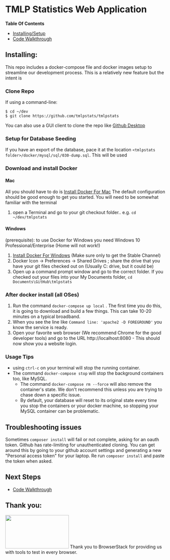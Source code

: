 # TMLP Statistics Web Application

**Table Of Contents**

* [Installing/Setup](#installing)
* [Code Walkthrough](https://github.com/pdarg/tmlpstats/wiki/Walkthrough)

## Installing:
This repo includes a docker-compose file and docker images setup to streamline our development process. This is a relatively new feature but the intent is 

### Clone Repo
If using a command-line:
```
$ cd ~/dev
$ git clone https://github.com/tmlpstats/tmlpstats
```
You can also use a GUI client to clone the repo like [Github Desktop](https://desktop.github.com/)

### Setup for Database Seeding
If you have an export of the database, pace it at the location 
`<tmlpstats folder>/docker/mysql/sql/030-dump.sql`.
This will be used


### Download and install Docker

#### Mac
All you should have to do is [Install Docker For Mac](https://docs.docker.com/docker-for-mac/install/)
The default configuration should be good enough to get you started. You will need to be somewhat familiar with the terminal

1. open a Terminal and go to your git checkout folder.. e.g. `cd ~/dev/tmlpstats`

#### Windows
(prerequisite): to use Docker for Windows you need Windows 10 Professional/Enterprise (Home will not work!)

1. [Install Docker For Windows](https://docs.docker.com/docker-for-windows/install/) (Make sure only to get the Stable Channel)
2. Docker Icon -> Preferences -> Shared Drives ; share the drive that you have your git files checked out on (Usually C: drive, but it could be)
3. Open up a command prompt window and go to the correct folder. If you checked out your files into your My Documents folder, `cd Documents\GitHub\tmlpstats`

### After docker install (all OSes)

1. Run the command `docker-compose up local` . The first time you do this, it is going to download and build a few things. This can take 10-20 minutes on a typical broadband.
2. When you see the line like `Command line: 'apache2 -D FOREGROUND'` you know the service is ready.
3. Open your favorite web browser (We recommend Chrome for the good developer tools) and go to the URL http://localhost:8080 - This should now show you a website login.


### Usage Tips

* using `ctrl-c` on your terminal will stop the running container.
* The command `docker-compose stop` will stop the background containers too, like MySQL.
  * The command `docker-compose rm --force` will also remove the container's state. We don't recommend this unless you are trying to chase down a specific issue.
  * By default, your database will reset to its original state every time you stop the containers or your docker machine, so stopping your MySQL container can be problematic.

## Troubleshooting issues

Sometimes ```composer install``` will fail or not complete, asking for an oauth token. Github has rate-limiting for
unauthenticated cloning. You can get around this by going to your github account settings and generating a new "Personal
access token" for your laptop. Re run ```composer install``` and paste the token when asked. 

## Next Steps

 * [Code Walkthrough](https://github.com/pdarg/tmlpstats/wiki/Walkthrough)

## Thank you:
<!-- The following is added at the request of BrowserStack for providing free use of their tools for opensource projects -->
<div>
<img src="https://www.browserstack.com/images/layout/browserstack-logo-600x315.png" width="200" height="105" />
Thank you to BrowserStack for providing us with tools to test in every browser.
</div>
